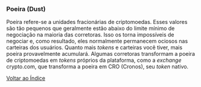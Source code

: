 ### Poeira (Dust)

Poeira refere-se a unidades fracionárias de criptomoedas. Esses valores são tão pequenos que geralmente estão abaixo do limite mínimo de negociação na maioria das corretoras. Isso os torna impossíveis de negociar e, como resultado, eles normalmente permanecem ociosos nas carteiras dos usuários. Quanto mais _tokens_ e carteiras você tiver, mais poeira provavelmente acumulará. Algumas corretoras transformam a poeira de criptomoedas em _tokens_ próprios da plataforma, como a _exchange_ crypto.com, que transforma a poeira em CRO (Cronos), seu _token_ nativo.

[Voltar ao Índice](../)